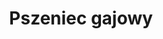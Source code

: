 ---
title: 'Pszeniec gajowy'
latina: '(Melampyrum nemorosum)'
pubDate: 'Jun 01 2025'
mainImage: 'pszeniec_gajowy.jpeg'
level1: 'rośliny naczyniowe'
level2: 'jasnotowce'
level3: 'zarazowate'
level4: 'pszeniec'
flowertime: 'lipiec - wrzesień'
where: 'Występuje w środkowej i wschodniej Europie oraz na zachodniej Syberii. W Polsce jest gatunkiem pospolitym na całym niżu i w niższych położeniach górskich. Jest półpasożytem, za pomocą ssawek pobiera od innych roślin wodę i sole mineralne.'
---